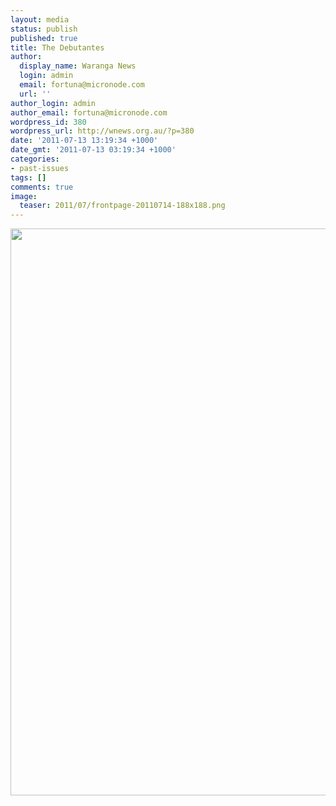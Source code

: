 ```yaml
---
layout: media
status: publish
published: true
title: The Debutantes
author:
  display_name: Waranga News
  login: admin
  email: fortuna@micronode.com
  url: ''
author_login: admin
author_email: fortuna@micronode.com
wordpress_id: 380
wordpress_url: http://wnews.org.au/?p=380
date: '2011-07-13 13:19:34 +1000'
date_gmt: '2011-07-13 03:19:34 +1000'
categories:
- past-issues
tags: []
comments: true
image:
  teaser: 2011/07/frontpage-20110714-188x188.png
---
```


<a href="{{ site.url }}/images/2011/07/frontpage-20110714.pdf"><img class="alignnone size-full wp-image-379" title="Front Page - 14th July 2011" src="{{ site.url }}/images/2011/07/frontpage-20110714.png" alt="" width="624" height="907" /></a>
